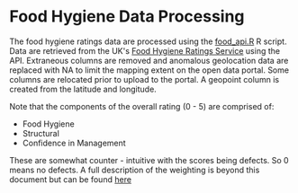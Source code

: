 # Food Hygiene Data Processing

The food hygiene ratings data are processed using the [food_api.R](food_api.R) R script. Data are retrieved from the UK's [Food Hygiene Ratings Service](https://ratings.food.gov.uk/) using the API. Extraneous columns are removed and anomalous geolocation data are replaced with NA to limit the mapping extent on the open data portal. Some columns are relocated prior to upload to the portal. A geopoint column is created from the latitude and longitude.

Note that the components of the overall rating (0 - 5) are comprised of:

- Food Hygiene
- Structural
- Confidence in Management

These are somewhat counter - intuitive with the scores being defects. So 0 means no defects. A full description of the weighting is beyond this document but can be found [here](https://smartercommunications.food.gov.uk/connect/lsc9TTpp1s)